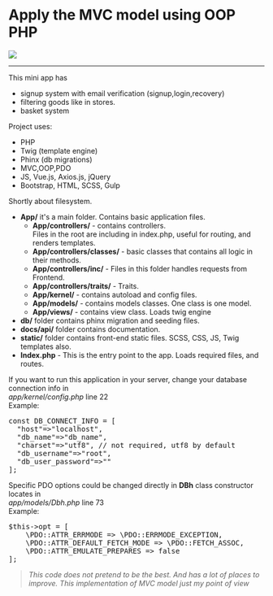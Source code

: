 # Apply the MVC model using OOP PHP

![](https://i.ibb.co/0ZDp5Lr/Screenshot-46.png)

<hr>

This mini app has
- signup system with email verification (signup,login,recovery)
- filtering goods like in stores.
- basket system

Project uses:
- PHP
- Twig (template engine)
- Phinx (db migrations)
- MVC,OOP,PDO
- JS, Vue.js, Axios.js, jQuery
- Bootstrap, HTML, SCSS, Gulp

Shortly about filesystem.
- **App/** it's a main folder. Contains basic application files.
  - **App/controllers/** - contains controllers.
  <br>Files in the root are including in index.php, useful for routing, and renders templates.
  - **App/controllers/classes/** - basic classes that contains all logic in their methods.
  - **App/controllers/inc/** - Files in this folder handles requests from Frontend.
  - **App/controllers/traits/** - Traits.
  - **App/kernel/** - contains autoload and config files.
  - **App/models/** - contains models classes. One class is one model. 
  - **App/views/** - contains view class. Loads twig engine
- **db/** folder contains phinx migration and seeding files.
- **docs/api/** folder contains documentation.
- **static/** folder contains front-end static files. SCSS, CSS, JS, Twig templates also.
- **Index.php** - This is the entry point to the app. Loads required files, and routes.

If you want to run this application in your server, change your database connection info in 
<br>*app/kernel/config.php* line 22
<br>Example:
<pre>const DB_CONNECT_INFO = [
  "host"=>"localhost",
  "db_name"=>"db_name",
  "charset"=>"utf8", // not required, utf8 by default
  "db_username"=>"root",
  "db_user_password"=>""
];</pre>

Specific PDO options could be changed directly in **DBh** class constructor locates in 
<br>*app/models/Dbh.php* line 73
<br>Example: 
<pre>
$this->opt = [
    \PDO::ATTR_ERRMODE => \PDO::ERRMODE_EXCEPTION,
    \PDO::ATTR_DEFAULT_FETCH_MODE => \PDO::FETCH_ASSOC,
    \PDO::ATTR_EMULATE_PREPARES => false
];
</pre>

>*This code does not pretend to be the best. And has a lot of places to improve. This implementation of MVC model just my point of view*
